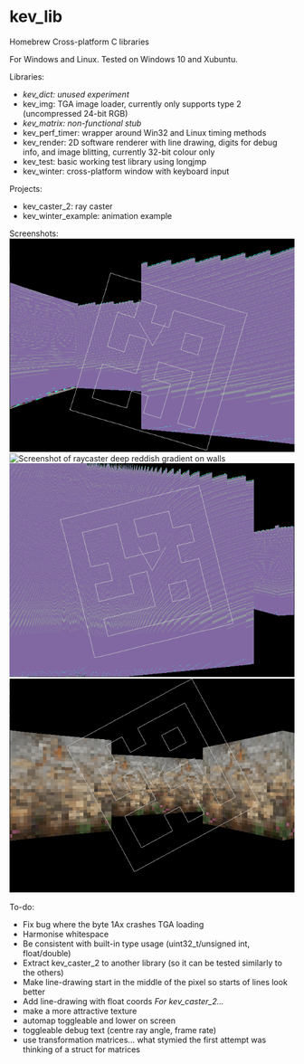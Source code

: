 # kev_lib

Homebrew Cross-platform C libraries

For Windows and Linux. Tested on Windows 10 and Xubuntu.

Libraries:
- *kev_dict: unused experiment*
- kev_img: TGA image loader, currently only supports type 2 (uncompressed 24-bit RGB)
- *kev_matrix: non-functional stub*
- kev_perf_timer: wrapper around Win32 and Linux timing methods
- kev_render: 2D software renderer with line drawing, digits for debug info, and image blitting, currently 32-bit colour only
- kev_test: basic working test library using longjmp
- kev_winter: cross-platform window with keyboard input

Projects:
- kev_caster_2: ray caster
- kev_winter_example: animation example

Screenshots:
![Screenshot of raycaster with glitch at tops of walls](http://github.com/KevinCHiggins/kev_lib/blob/main/kev_caster_2_overrun.png)
![Screenshot of raycaster deep reddish gradient on walls](http://github.com/KevinCHiggins/kev_lib/blo/mainb/kev_caster_2_glow.png)
![Screenshot of raycaster with furry-looking glitch at tops of walls](http://github.com/KevinCHiggins/kev_lib/blob/main/kev_caster_2_fringe.png)
![Screenshot of raycaster with lo-res brownish stone texture on walls](http://github.com/KevinCHiggins/kev_lib/blob/main/kev_caster_2_texture.png)

To-do:
- Fix bug where the byte 1Ax crashes TGA loading
- Harmonise whitespace
- Be consistent with built-in type usage (uint32_t/unsigned int, float/double)
- Extract kev_caster_2 to another library (so it can be tested similarly to the others)
- Make line-drawing start in the middle of the pixel so starts of lines look better
- Add line-drawing with float coords
*For kev_caster_2...*
- make a more attractive texture
- automap toggleable and lower on screen
- toggleable debug text (centre ray angle, frame rate)
- use transformation matrices... what stymied the first attempt was thinking of a struct for matrices